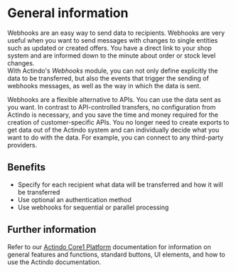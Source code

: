 # General information

Webhooks are an easy way to send data to recipients. Webhooks are very useful when you want to send messages with changes to single entities such as updated or created offers. You have a direct link to your shop system and are informed down to the minute about order or stock level changes.    
With Actindo's *Webhooks* module, you can not only define explicitly the data to be transferred, but also the events that trigger the sending of webhooks messages, as well as the way in which the data is sent.

Webhooks are a flexible alternative to APIs. You can use the data sent as you want. In contrast to API-controlled transfers, no configuration from Actindo is necessary, and you save the time and money required for the creation of customer-specific APIs.
You no longer need to create exports to get data out of the Actindo system and can individually decide what you want to do with the data. For example, you can connect to any third-party providers.



## Benefits

- Specify for each recipient what data will be transferred and how it will be transferred
- Use optional an authentication method
- Use webhooks for sequential or parallel processing



## Further information
Refer to our [Actindo Core1 Platform](../../Core1/Overview/01_General.md) documentation for information on general features and functions, standard buttons, UI elements, and how to use the Actindo documentation.